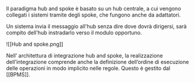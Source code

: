 Il paradigma hub and spoke è basato su un hub centrale, a cui vengono collegati i sistemi tramite degli spoke, che fungono anche da adattatori.

Un sistema invia il messaggio all'hub senza dire dove dovrà dirigersi, sarà compito dell'hub instradarlo verso il modulo opportuno.

![[Hub and spoke.png]]

Nell’ architettura di integrazione hub and spoke, la realizzazione dell’integrazione comprende anche la definizione dell’ordine di esecuzione delle operazioni in modo implicito nelle regole. Questo è gestito dal [[BPMS]].